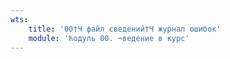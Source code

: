 ```yaml
---
wts:
    title: '00†Ч файл сведений†Ч журнал ошибок'
    module: 'ћодуль 00. ¬ведение в курс'
---
```

